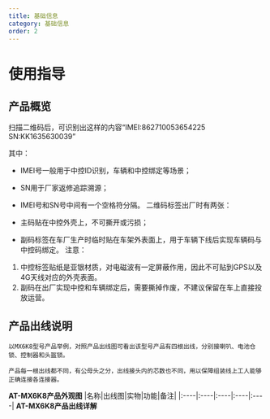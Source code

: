 ```yaml
---
title: 基础信息
category: 基础信息
order: 2
---
```


# 使用指导
## 产品概览
扫描二维码后，可识别出这样的内容“IMEI:862710053654225 SN:KK1635630039”

其中：

* IMEI号一般用于中控ID识别，车辆和中控绑定等场景；
* SN用于厂家返修追踪溯源；
* IMEI号和SN号中间有一个空格符分隔。
二维码标签出厂时有两张：

* 主码贴在中控外壳上，不可撕开或污损；
* 副码标签在车厂生产时临时贴在车架外表面上，用于车辆下线后实现车辆码与中控码绑定。
注意：

1. 中控标签贴纸是亚银材质，对电磁波有一定屏蔽作用，因此不可贴到GPS以及4G天线对应的外壳表面。
2. 副码在出厂实现中控和车辆绑定后，需要撕掉作废，不建议保留在车上直接投放运营。

## 产品出线说明

    以MX6K8型号产品举例，对照产品出线图可看出该型号产品有四根出线，分别接喇叭、电池仓锁、控制器和头盔锁。

    产品每一根出线都不同，有公母头之分，出线接头内的芯数也不同，用以保障组装线上工人能够正确连接各连接器。

**AT-MX6K8产品外观图**
|名称|出线图|实物|功能|备注|
|:----|:----|:----|:----|:----|
**AT-MX6K8产品出线详解**